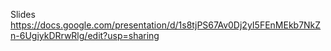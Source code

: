 
Slides
https://docs.google.com/presentation/d/1s8tjPS67Av0Dj2yI5FEnMEkb7NkZn-6UgiykDRrwRlg/edit?usp=sharing
